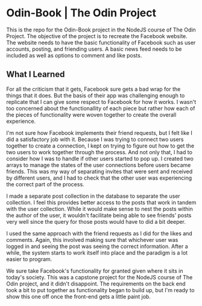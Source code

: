 # Odin-Book | The Odin Project

This is the repo for the Odin-Book project in the NodeJS course of The Odin Project.  The objective of the project is to recreate the Facebook website.  The website needs to have the basic functionality of Facebook such as user accounts, posting, and friending users.  A basic news feed needs to be included as well as options to comment and like posts.

## What I Learned

For all the criticism that it gets, Facebook sure gets a bad wrap for the things that it does.  But the basis of their app was challenging enough to replicate that I can give some respect to Facebook for how it works.  I wasn't too concerned about the functionallity of each piece but rather how each of the pieces of functionality were woven together to create the overall experience.

I'm not sure how Facebook implements their friend requests, but I felt like I did a satisfactory job with it.  Because I was trying to connect two users together to create a connection, I kept on trying to figure out how to get the two users to work together through the process.  And not only that, I had to consider how I was to handle if other users started to pop up.  I created two arrays to manage the states of the user connections before users became friends.  This was my way of separating invites that were sent and received by different users, and I had to check that the other user was experiencing the correct part of the process.

I made a separate post collection in the database to separate the user collection.  I feel this provides better access to the posts that work in tandem with the user collection.  While it would make sense to nest the posts within the author of the user, it wouldn't facilitate being able to see friends' posts very well since the query for those posts would have to did a bit deeper.

I used the same approach with the friend requests as I did for the likes and comments.  Again, this involved making sure that whichever user was logged in and seeing the post was seeing the correct information.  After a while, the system starts to work itself into place and the paradigm is a lot easier to program.

We sure take Facebook's functionality for granted given where it sits in today's society.  This was a capstone project for the NodeJS course of The Odin project, and it didn't disappoint.  The requirements on the back end took a bit to put together as functionality began to build up, but I'm ready to show this one off once the front-end gets a little paint job.